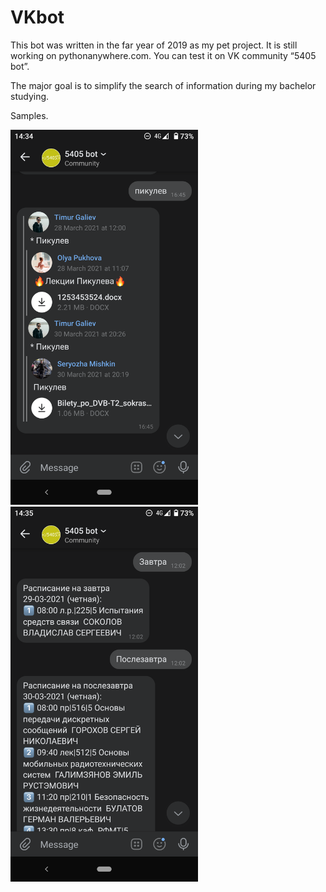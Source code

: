 # VKbot

This bot was written in the far year of 2019 as my pet project. It is still working on pythonanywhere.com. You can test it on VK community “5405 bot”. 

The major goal is to simplify the search of information during my bachelor studying. 

Samples.

<img src="https://github.com/timurgaliev/VKbot/blob/main/images/Screenshot_20220211-143436.png" height="600"> <img src="https://github.com/timurgaliev/VKbot/blob/main/images/Screenshot_20220211-143504.png"  height="600">

